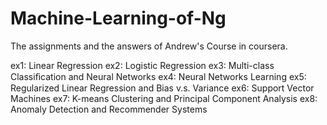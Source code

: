 # Machine-Learning-of-Ng
The assignments and the answers of Andrew's Course in coursera.

ex1: Linear Regression
ex2: Logistic Regression
ex3: Multi-class Classiﬁcation and Neural Networks
ex4: Neural Networks Learning
ex5: Regularized Linear Regression and Bias v.s. Variance
ex6: Support Vector Machines
ex7: K-means Clustering and Principal Component Analysis
ex8: Anomaly Detection and Recommender Systems
